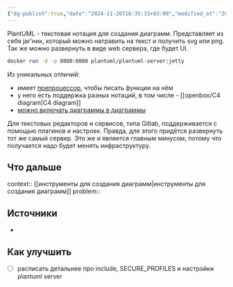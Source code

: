 ```yaml
---
{"dg-publish":true,"date":"2024-11-26T16:35:33+03:00","modified_at":"2024-12-02T17:23:52+03:00","tags":["status/writing","topic/software"],"permalink":"/forge/it/plantuml/","dgPassFrontmatter":true}
---
```



PlantUML - текстовая нотация для создания диаграмм. Представляет из себя jar'ник, который можно натравить на текст и получить svg или png. Так же можно развернуть в виде web сервера, где будет UI.

```sh
docker run -d -p 8080:8080 plantuml/plantuml-server:jetty
```

Из уникальных отличий:
- имеет [препроцессор](https://plantuml.com/preprocessing), чтобы писать функции на нём
- у него есть поддержка разных нотаций, в том числе - [[openbox/C4 diagram|C4 diagram]]
- [можно включать диаграммы в диаграммы](https://plantuml.com/preprocessing#393335a6fd28a804)

Для текстовых редакторов и сервисов, типа Gitlab, поддерживается с помощью плагинов и настроек. Правда, для этого придётся развернуть тот же самый сервер. Это же и является главным минусом, потому что получается надо будет менять инфраструктуру.

## Что дальше



context:: [[инструменты для создания диаграмм|инструменты для создания диаграмм]]
problem::

## Источники



- 

## Как улучшить

- [ ] расписать детальнее про include, SECURE_PROFILES и настройки plantuml server
